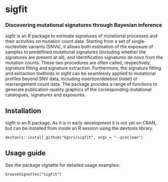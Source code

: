 # sigfit
### Discovering mutational signatures through Bayesian inference 

sigfit is an R package to estimate signatures of mutational processes and their activities on mutation count data. Starting from a set of single-nucleotide variants (SNVs), it allows both estimation of the exposure of samples to predefined mutational signatures (including whether the signatures are present at all), and identification signatures _de novo_ from the mutation counts. These two procedures are often called, respectively, signature fitting and signature extraction. Furthermore, the signature fitting and extraction methods in sigfit can be seamlessly applied to mutational profiles beyond SNV data, including insertion/deletion (indel) or rearrangement count data. The package provides a range of functions to generate publication-quality graphics of the corresponding mutational catalogues, signatures and exposures.

## Installation
sigfit is an R package. As it is in early development it is not yet on CRAN, but can be installed from inside an R session using the devtools library.

    devtools::install_github("kgori/sigfit", args = "--preclean")
    

## Usage guide

See the package vignette for detailed usage examples:

    browseVignettes("sigfit")

